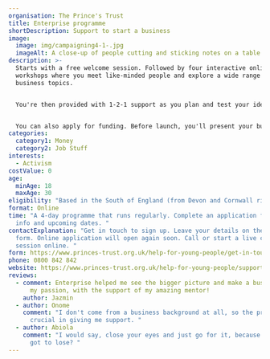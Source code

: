 ```yaml
---
organisation: The Prince's Trust
title: Enterprise programme
shortDescription: Support to start a business
image:
  image: img/campaigning4-1-.jpg
  imageAlt: A close-up of people cutting and sticking notes on a table
description: >-
  Starts with a free welcome session. Followed by four interactive online
  workshops where you meet like-minded people and explore a wide range of
  business topics.


  You're then provided with 1-2-1 support as you plan and test your ideas for a business. This is where most of your time will be spent.


  You can also apply for funding. Before launch, you'll present your business plan to the Business Launch Group (designed to be a positive experience for you and give you confidence for your launch). There's additional start-up finance if you need it.
categories:
  category1: Money
  category2: Job Stuff
interests:
  - Activism
costValue: 0
age:
  minAge: 18
  maxAge: 30
eligibility: "Based in the South of England (from Devon and Cornwall right up to London). "
format: Online
time: "A 4-day programme that runs regularly. Complete an application for more
  info and upcoming dates. "
contactExplanation: "Get in touch to sign up. Leave your details on the online
  form. Online application will open again soon. Call or start a live chat
  session online. "
form: https://www.princes-trust.org.uk/help-for-young-people/get-in-touch
phone: 0800 842 842
website: https://www.princes-trust.org.uk/help-for-young-people/support-starting-business/enterprise
reviews:
  - comment: Enterprise helped me see the bigger picture and make a business out of
      my passion, with the support of my amazing mentor!
    author: Jazmin
  - author: Onome
    comment: "I don't come from a business background at all, so the programme was
      crucial in giving me support. "
  - author: Abiola
    comment: "I would say, close your eyes and just go for it, because what have you
      got to lose? "
---
```

